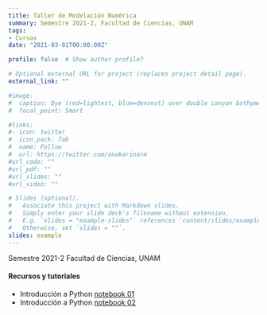 ```yaml
---
title: Taller de Modelación Numérica
summary: Semestre 2021-2, Facultad de Ciencias, UNAM
tags:
- Cursos
date: "2021-03-01T00:00:00Z"

profile: false  # Show author profile?

# Optional external URL for project (replaces project detail page).
external_link: ""

#image:
#  caption: Dye (red=lightest, blue=densest) over double canyon bathymetry during upwelling conditions - Geophysical Fluid Dynamics Lab at UBC.
#  focal_point: Smart

#links:
#- icon: twitter
#  icon_pack: fab
#  name: Follow
#  url: https://twitter.com/anakarinarm
#url_code: ""
#url_pdf: ""
#url_slides: ""
#url_video: ""

# Slides (optional).
#   Associate this project with Markdown slides.
#   Simply enter your slide deck's filename without extension.
#   E.g. `slides = "example-slides"` references `content/slides/example-slides.md`.
#   Otherwise, set `slides = ""`.
slides: example
---
```

Semestre 2021-2 Facultad de Ciencias, UNAM

#### Recursos y tutoriales

* Introducción a Python [notebook 01](intro01_python.html)
* Introducción a Python [notebook 02](intro02_python.html)
